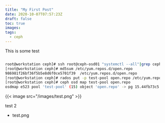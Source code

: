 ```yaml
---
title: "My First Post"
date: 2020-10-07T07:57:23Z
draft: false
toc: true
images:
tags:
  - ceph
---
```


This is some test


```bash

root@workstation ceph]# ssh root@ceph-osd01 "systemctl --all"|grep ceph-osd|awk '{print $1}'|xargs ssh root@ceph-osd01 systemctl start
[root@workstation ceph]# md5sum /etc/yum.repos.d/open.repo
986981f26bf36f5b5e8d6f0ce5701f39  /etc/yum.repos.d/open.repo
[root@workstation ceph]# rados put -p test-pool open.repo /etc/yum.repos.d/open.repo
[root@workstation ceph]# ceph osd map test-pool open.repo
osdmap e523 pool 'test-pool' (15) object 'open.repo' -> pg 15.44fb73c5 (15.5) -> up ([5,1], p5) acting ([5,1], p5)

```


{{< image src="/images/test.png" >}}



test 2

* test.png


